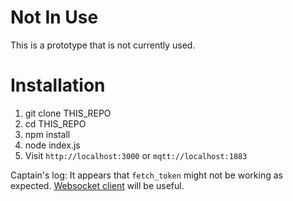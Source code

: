 # Not In Use

This is a prototype that is not currently used.

# Installation

1. git clone THIS_REPO
2. cd THIS_REPO
3. npm install
4. node index.js
5. Visit `http://localhost:3000` or `mqtt://localhost:1883`


Captain's log: It appears that `fetch_token` might not be working as expected. [Websocket client](http://www.hivemq.com/demos/websocket-client/) will be useful.
